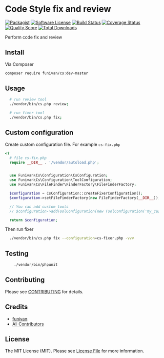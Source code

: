 # Code Style fix and review

[![Packagist](https://img.shields.io/packagist/v/funivan/cs.svg)](https://packagist.org/packages/funivan/cs)
[![Software License](https://img.shields.io/badge/license-MIT-brightgreen.svg?style=flat-square)](LICENSE.md)
[![Build Status](https://img.shields.io/travis/funivan/Cs/master.svg?style=flat-square)](https://travis-ci.org/funivan/Cs)
[![Coverage Status](https://img.shields.io/scrutinizer/coverage/g/Funivan/Cs.svg?style=flat-square)](https://scrutinizer-ci.com/g/funivan/Cs/code-structure)
[![Quality Score](https://img.shields.io/scrutinizer/g/funivan/Cs.svg?style=flat-square)](https://scrutinizer-ci.com/g/funivan/Cs)
[![Total Downloads](https://img.shields.io/packagist/dt/funivan/cs.svg?style=flat-square)](https://packagist.org/packages/funivan/cs)

Perform code fix and review

## Install

Via Composer

``` bash
composer require funivan/cs:dev-master
```

## Usage

```sh
  # run review tool
  ./vendor/bin/cs.php review;

  # run fixer tool
  ./vendor/bin/cs.php fix;

```

## Custom configuration
Create custom configuration file. For example `cs-fix.php`

```php
<?
  # file cs-fix.php
  require __DIR__ . '/vendor/autoload.php';


  use Funivan\Cs\Configuration\CsConfiguration;
  use Funivan\Cs\Configuration\ToolConfiguration;
  use Funivan\Cs\FileFinder\FinderFactory\FileFinderFactory;

  $configuration = CsConfiguration::createFixerConfiguration();
  $configuration->setFileFinderFactory(new FileFinderFactory(__DIR__));

  // You can add custom tools
  // $configuration->addToolConfiguration(new ToolConfiguration('my_custom_tool', \MyCustomToolFixer::class));

  return $configuration;
```
Then run fixer
```sh
  ./vendor/bin/cs.php fix --configuration=cs-fixer.php -vvv
```

## Testing

``` bash
    ./vendor/bin/phpunit
```

## Contributing

Please see [CONTRIBUTING](https://github.com/funivan/Cs/blob/master/CONTRIBUTING.md) for details.

## Credits

- [funivan](https://github.com/funivan)
- [All Contributors](https://github.com/funivan/Cs/contributors)

## License

The MIT License (MIT). Please see [License File](LICENSE.md) for more information.
